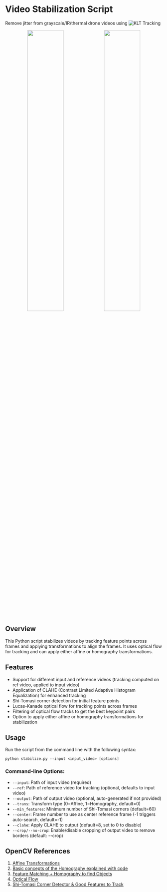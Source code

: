 # Video Stabilization Script

Remove jitter from grayscale/IR/thermal drone videos using ![KLT Tracking](https://en.wikipedia.org/wiki/Kanade%E2%80%93Lucas%E2%80%93Tomasi_feature_tracker) 
<p align="center">
  <img src="media/image/orig.gif" width="48%" />
  <img src="media/image/stable.gif" width="48%" /> 
</p>

## Overview

This Python script stabilizes videos by tracking feature points across frames and applying transformations to align the frames. It uses optical flow for tracking and can apply either affine or homography transformations.

## Features

- Support for different input and reference videos (tracking computed on ref video, applied to input video)
- Application of CLAHE (Contrast Limited Adaptive Histogram Equalization) for enhanced tracking
- Shi-Tomasi corner detection for initial feature points
- Lucas-Kanade optical flow for tracking points across frames
- Filtering of optical flow tracks to get the best keypoint pairs
- Option to apply either affine or homography transformations for stabilization

## Usage

Run the script from the command line with the following syntax:
```
python stabilize.py --input <input_video> [options]
```
### Command-line Options:

- `--input`: Path of input video (required)
- `--ref`: Path of reference video for tracking (optional, defaults to input video)
- `--output`: Path of output video (optional, auto-generated if not provided)
- `--trans`: Transform type (0=Affine, 1=Homography, default=0)
- `--min_features`: Minimum number of Shi-Tomasi corners (default=60)
- `--center`: Frame number to use as center reference frame (-1 triggers auto-search, default=-1)
- `--clahe`: Apply CLAHE to output (default=8, set to 0 to disable)
- `--crop/--no-crop`: Enable/disable cropping of output video to remove borders (default: --crop)

## OpenCV References
1. [Affine Transformations](https://docs.opencv.org/5.x/d4/d61/tutorial_warp_affine.html)
2. [Basic concepts of the Homography explained with code](https://docs.opencv.org/5.x/d9/dab/tutorial_homography.html)
3. [Feature Matching + Homography to find Objects](https://docs.opencv.org/5.x/d1/de0/tutorial_py_feature_homography.html)
4. [Optical Flow](https://docs.opencv.org/5.x/d4/dee/tutorial_optical_flow.html)
5. [Shi-Tomasi Corner Detector & Good Features to Track](https://docs.opencv.org/5.x/d4/d8c/tutorial_py_shi_tomasi.html)
